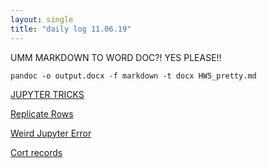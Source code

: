 ```yaml
---
layout: single
title: "daily log 11.06.19"
---
```



UMM MARKDOWN TO WORD DOC?! YES PLEASE!!

```console
pandoc -o output.docx -f markdown -t docx HW5_pretty.md
```

[JUPYTER TRICKS](https://www.dataquest.io/blog/jupyter-notebook-tips-tricks-shortcuts/)

[Replicate Rows](https://stackoverflow.com/questions/24029659/python-pandas-replicate-rows-in-dataframe?noredirect=1&lq=1)

[Weird Jupyter Error](https://stackoverflow.com/questions/55014094/jupyter-notebook-not-saving-xsrf-argument-missing-from-post)

[Cort records](https://www.pacer.gov/)